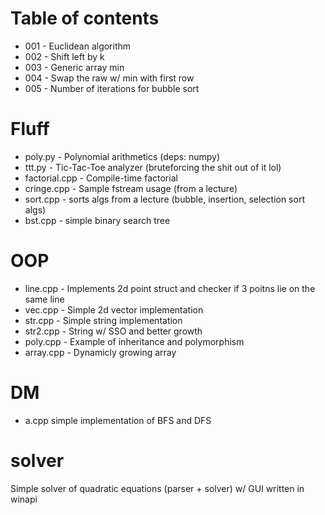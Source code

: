 # Table of contents
- 001 - Euclidean algorithm
- 002 - Shift left by k
- 003 - Generic array min
- 004 - Swap the raw w/ min with first row
- 005 - Number of iterations for bubble sort

# Fluff
- poly.py - Polynomial arithmetics (deps: numpy)
- ttt.py - Tic-Tac-Toe analyzer (bruteforcing the shit out of it lol)
- factorial.cpp - Compile-time factorial
- cringe.cpp - Sample fstream usage (from a lecture)
- sort.cpp - sorts algs from a lecture (bubble, insertion, selection sort algs)
- bst.cpp - simple binary search tree

# OOP
- line.cpp - Implements 2d point struct and checker if 3 poitns lie on the same line
- vec.cpp - Simple 2d vector implementation
- str.cpp - Simple string implementation
- str2.cpp - String w/ SSO and better growth
- poly.cpp - Example of inheritance and polymorphism
- array.cpp - Dynamicly growing array

# DM
- a.cpp simple implementation of BFS and DFS

# solver
Simple solver of quadratic equations (parser + solver) w/ GUI written in winapi

